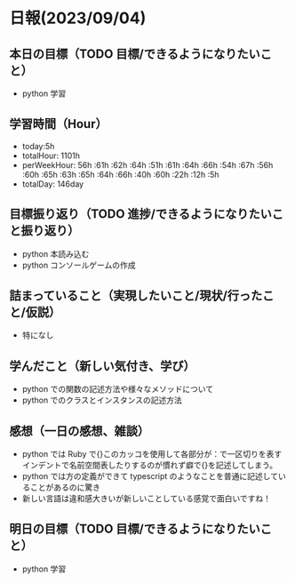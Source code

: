 # 日報(2023/09/04)

## 本日の目標（TODO 目標/できるようになりたいこと）

- python 学習

## 学習時間（Hour）

- today:5h
- totalHour: 1101h
- perWeekHour: 56h :61h :62h :64h :51h :61h :64h :66h :54h :67h :56h :60h :65h :63h :65h :64h :66h :40h :60h :22h :12h :5h
- totalDay: 146day

## 目標振り返り（TODO 進捗/できるようになりたいこと振り返り）

- python 本読み込む
- python コンソールゲームの作成

## 詰まっていること（実現したいこと/現状/行ったこと/仮説）

- 特になし

## 学んだこと（新しい気付き、学び）

- python での関数の記述方法や様々なメソッドについて
- python でのクラスとインスタンスの記述方法

## 感想（一日の感想、雑談）

- python では Ruby で{}このカッコを使用して各部分が：で一区切りを表すインデントで名前空間表したりするのが慣れず癖で{}を記述してしまう。
- python では方の定義ができて typescript のようなことを普通に記述していることがあるのに驚き
- 新しい言語は違和感大きいが新しいことしている感覚で面白いですね！

## 明日の目標（TODO 目標/できるようになりたいこと）

- python 学習

